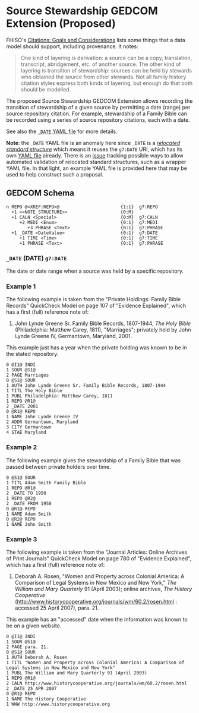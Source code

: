 # Source Stewardship GEDCOM Extension (Proposed)

FHISO's [Citations: Goals and Considerations](https://fhiso.org/TR/citation-goals) lists some things
that a data model should support, including provenance.  It notes:

> One kind of layering is derivation: a source can be a copy, translation, transcript,
> abridgement, etc. of another source. The other kind of layering is transition of stewardship:
> sources can be held by stewards who obtained the source from other stewards. Not all family history
> citation styles express both kinds of layering, but enough do that both should be modelled.

The proposed Source Stewardship GEDCOM Extension allows recording the
transition of stewardship of a given source by permitting a date (range)
per source repository citation.  For example, stewardship of a Family
Bible can be recorded using a series of source repository citations,
each with a date.

See also the [`_DATE` YAML file](yaml/_DATE.yaml) for more details.

**Note**: the `_DATE` YAML file is an anomaly here since `_DATE` is a
[*relocated standard structure*](https://github.com/FamilySearch/GEDCOM/blob/main/specification/gedcom-1-hierarchical-container-format.md#extensions)
which means it reuses the `g7:DATE` URI, which has its own
[YAML file](https://github.com/FamilySearch/GEDCOM-registries/blob/main/structure/standard/DATE.yaml) already.
There is an [issue](https://github.com/FamilySearch/GEDCOM.io/issues/97) tracking
possible ways to allow automated validation of relocated standard structures,
such as a wrapper YAML file.  In that light, an example YAML file is provided here that
may be used to help construct such a proposal.

## GEDCOM Schema

```gedstruct
n REPO @<XREF:REPO>@                       {1:1}  g7:REPO
  +1 <<NOTE_STRUCTURE>>                    {0:M}
  +1 CALN <Special>                        {0:M}  g7:CALN
     +2 MEDI <Enum>                        {0:1}  g7:MEDI
        +3 PHRASE <Text>                   {0:1}  g7:PHRASE
  +1 _DATE <DateValue>                     {0:1}  g7:DATE
     +1 TIME <Time>                        {0:1}  g7:TIME
     +1 PHRASE <Text>                      {0:1}  g7:PHRASE
```

### `_DATE` (DATE)  `g7:DATE`

The date or date range when a source was held by a specific repository.

### Example 1

The following example is taken from the "Private Holdings: Family Bible
Records" QuickCheck Model on page 107 of "Evidence Explained", which has a first
(full) reference note of:

1. John Lynde Greene Sr. Family Bible Records, 1807-1944, *The Holy
   Bible* (Philadelphia: Matthew Carey, 1811), "Marriages"; privately
   held by John Lynde Greene IV, Germantown, Maryland, 2001.

This example just has a year when the private holding was known to be
in the stated repository.

```
0 @I1@ INDI
1 SOUR @S1@
2 PAGE Marriages
0 @S1@ SOUR
1 AUTH John Lynde Greene Sr. Family Bible Records, 1807-1944
1 TITL The Holy Bible
1 PUBL Philadelphia: Matthew Carey, 1811
1 REPO @R1@
2 _DATE 2001
0 @R1@ REPO
1 NAME John Lynde Greene IV
2 ADDR Germantown, Maryland
3 CITY Germantown
4 STAE Maryland

```

### Example 2

The following example gives the stewardship of a Family Bible
that was passed between private holders over time.

```
0 @S1@ SOUR
1 TITL Adam Smith Family Bible
1 REPO @R1@
2 _DATE TO 1950
1 REPO @R2@
2 _DATE FROM 1950
0 @R1@ REPO
1 NAME Adam Smith
0 @R2@ REPO
1 NAME John Smith
```

### Example 3

The following example is taken from the "Journal Articles: Online Archives of Print
Journals" QuickCheck Model on page 780 of "Evidence Explained", which has a first
(full) reference note of:

1. Deborah A. Rosen, "Women and Property across Colonial America: A Comparison of Legal
Systems in New Mexico and New York," *The William and Mary Quarterly* 91 (April 2003); online archives,
*The History Cooperative* (http://www.historycooperative.org/journals/wm/60.2/rosen.html :
accessed 25 April 2007), para. 21.

This example has an "accessed" date when the information was known to be
on a given website.

```
0 @I1@ INDI
1 SOUR @S1@
2 PAGE para. 21.
0 @S1@ SOUR
1 AUTH Deborah A. Rosen
1 TITL "Women and Property across Colonial America: A Comparison of Legal Systems in New Mexico and New York"
1 PUBL The William and Mary Quarterly 91 (April 2003)
1 REPO @R1@
2 CALN http://www.historycooperative.org/journals/wm/60.2/rosen.html
2 _DATE 25 APR 2007
0 @R1@ REPO
1 NAME The History Cooperative
1 WWW http://www.historycooperative.org
```
